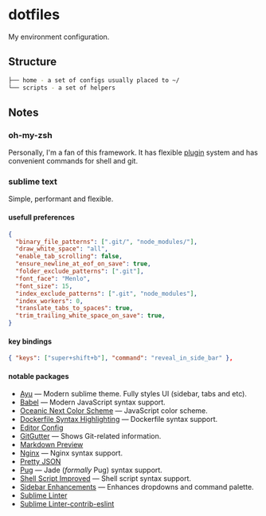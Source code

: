 # dotfiles
My environment configuration.

## Structure
```bash
├── home - a set of configs usually placed to ~/
└── scripts - a set of helpers
```

## Notes
### oh-my-zsh
Personally, I'm a fan of this framework. It has flexible [plugin](https://github.com/robbyrussell/oh-my-zsh#plugins) system and has convenient commands for shell and git.

### sublime text
Simple, performant and flexible.

#### usefull preferences
```json
{
  "binary_file_patterns": [".git/", "node_modules/"],
  "draw_white_space": "all",
  "enable_tab_scrolling": false,
  "ensure_newline_at_eof_on_save": true,
  "folder_exclude_patterns": [".git"],
  "font_face": "Menlo",
  "font_size": 15,
  "index_exclude_patterns": [".git", "node_modules"],
  "index_workers": 0,
  "translate_tabs_to_spaces": true,
  "trim_trailing_white_space_on_save": true,
}
```

#### key bindings
```json
{ "keys": ["super+shift+b"], "command": "reveal_in_side_bar" },
```

#### notable packages
* [Ayu](https://packagecontrol.io/packages/ayu) — Modern sublime theme. Fully styles UI (sidebar, tabs and etc).
* [Babel](https://packagecontrol.io/packages/Babel) — Modern JavaScript syntax support.
* [Oceanic Next Color Scheme](https://packagecontrol.io/packages/Oceanic%20Next%20Color%20Scheme) — JavaScript color scheme.
* [Dockerfile Syntax Highlighting](https://packagecontrol.io/packages/Dockerfile%20Syntax%20Highlighting) — Dockerfile syntax support.
* [Editor Config](https://packagecontrol.io/packages/EditorConfig)
* [GitGutter](https://packagecontrol.io/packages/GitGutter) — Shows Git-related information.
* [Markdown Preview](https://packagecontrol.io/packages/Markdown%20Preview)
* [Nginx](https://packagecontrol.io/packages/nginx) — Nginx syntax support.
* [Pretty JSON](https://packagecontrol.io/packages/Pretty%20JSON)
* [Pug](https://packagecontrol.io/packages/Pug) — Jade (*formally* Pug) syntax support.
* [Shell Script Improved](https://packagecontrol.io/packages/ShellScriptImproved) — Shell script syntax support.
* [Sidebar Enhancements](https://packagecontrol.io/packages/SideBarEnhancements) — Enhances dropdowns and command palette.
* [Sublime Linter](https://packagecontrol.io/packages/SublimeLinter)
* [Sublime Linter-contrib-eslint](https://packagecontrol.io/packages/SublimeLinter-contrib-eslint)
